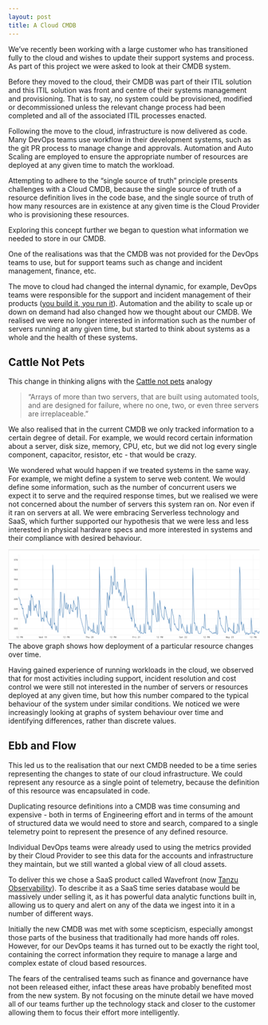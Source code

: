 ```yaml
---
layout: post
title: A Cloud CMDB
---
```

We’ve recently been working with a large customer who has transitioned fully to the cloud and wishes to update their support systems and process. As part of this project we were asked to look at their CMDB system.

Before they moved to the cloud, their CMDB was part of their ITIL solution and this ITIL solution was front and centre of their systems management and provisioning. That is to say, no system could be provisioned, modified or decommissioned unless the relevant change process had been completed and all of the associated ITIL processes enacted.

Following the move to the cloud, infrastructure is now delivered as code. Many DevOps teams use workflow in their development systems, such as the git PR process to manage change and approvals. Automation and Auto Scaling are employed to ensure the appropriate number of resources are deployed at any given time to match the workload.

Attempting to adhere to the “single source of truth” principle presents challenges with a Cloud  CMDB, because the single source of truth of a resource definition lives in the code base, and the single source of truth of how many resources are in existence at any given time is the Cloud Provider who is provisioning these resources.

Exploring this concept further we began to question what information we needed to store in our CMDB.

One of the realisations was that the CMDB was not provided for the DevOps teams to use, but for support teams such as change and incident management, finance, etc.

The move to cloud had changed the internal dynamic, for example, DevOps teams were responsible for the support and incident management of their products ([you build it, you run it](https://www.stevesmith.tech/blog/you-build-it-you-run-it-at-scale/)).
Automation and the ability to scale up or down on demand had also changed how we thought about our CMDB. We realised we were no longer interested in information such as the number of servers running at any given time, but started to think about systems as a whole and the health of these systems.

## Cattle Not Pets

This change in thinking aligns with the [Cattle not pets](http://cloudscaling.com/blog/cloud-computing/the-history-of-pets-vs-cattle/) analogy 

>“Arrays of more than two servers, that are built using automated tools, and are designed for failure, where no one, two, or even three servers are irreplaceable.”


We also realised that in the current CMDB we only tracked information to a certain degree of detail. For example, we would record certain information about a server, disk size, memory, CPU, etc, but we did not log every single component, capacitor, resistor, etc - that would be crazy.

We wondered what would happen if we treated systems in the same way. For example, we might define a system to serve web content. We would define some information, such as the number of concurrent users we expect it to serve and the required response times, but we realised we were not concerned about the number of servers this system ran on. Nor even if it ran on servers at all. We were embracing Serverless technology and SaaS, which further supported our hypothesis that we were less and less interested in physical hardware specs and more interested in systems and their compliance with desired behaviour.

![graph showing change in resources over time](/images/resource_ts.png)
The above graph shows how deployment of a particular resource changes over time.


Having gained experience of running workloads in the cloud, we observed that for most activities including support, incident resolution and cost control we were still not interested in the number of servers or resources deployed at any given time, but how this number compared to the typical behaviour of the system under similar conditions. We noticed we were increasingly looking at graphs of system behaviour over time and identifying differences, rather than discrete values.

## Ebb and Flow

This led us to the realisation that our next CMDB needed to be a time series representing the changes to state of our cloud infrastructure. We could represent any resource as a single point of telemetry, because the definition of this resource was encapsulated in code. 

Duplicating resource definitions into a CMDB was time consuming and expensive - both in terms of Engineering effort and in terms of the amount of structured data we would need to store and search, compared to a single telemetry point to represent the presence of any defined resource.

Individual DevOps teams were already used to using the metrics provided by their Cloud Provider to see this data for the accounts and infrastructure they maintain, but we still wanted a global view of all cloud assets.

To deliver this we chose a SaaS product called Wavefront (now [Tanzu Observability](https://tanzu.vmware.com/observability)). To describe it as a SaaS time series database would be massively under selling it, as it has powerful data analytic functions built in, allowing us to query and alert on any of the data we ingest into it in a number of different ways.

Initially the new CMDB was met with some scepticism, especially amongst those parts of the business that traditionally had more hands off roles. However, for our DevOps teams it has turned out to be exactly the right tool, containing the correct information they require to manage a large and complex estate of cloud based resources.

The fears of the centralised teams such as finance and governance have not been released either, infact these areas have probably benefited most from the new system. By not focusing on the minute detail we have moved all of our teams further up the technology stack and closer to the customer allowing them to focus their effort more intelligently.
